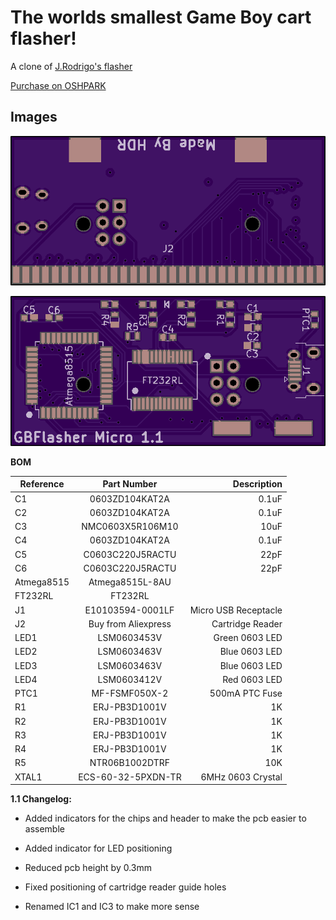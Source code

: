 # The worlds smallest Game Boy cart flasher!
A clone of [J.Rodrigo's flasher](https://www.tindie.com/products/JRodrigo/cart-flasher-for-gameboy/)

[Purchase on OSHPARK](https://oshpark.com/shared_projects/ebaDN5Ku)


## Images

![Front](front.png)


![Back](back.png)

**BOM**

| Reference        | Part Number           | Description  |
| ------------- |:-------------:| -----:|
| C1 | 0603ZD104KAT2A | 0.1uF |
| C2 | 0603ZD104KAT2A | 0.1uF |
| C3 | NMC0603X5R106M10 | 10uF |
| C4 | 0603ZD104KAT2A | 0.1uF |
| C5 | C0603C220J5RACTU | 22pF |
| C6 | C0603C220J5RACTU | 22pF |
| Atmega8515 | Atmega8515L-8AU ||
| FT232RL | FT232RL ||
| J1 | E10103594-0001LF | Micro USB Receptacle |
| J2 | Buy from Aliexpress | Cartridge Reader |
| LED1 | LSM0603453V | Green 0603 LED |
| LED2 | LSM0603463V | Blue 0603 LED |
| LED3 | LSM0603463V | Blue 0603 LED |
| LED4 | LSM0603412V | Red 0603 LED |
| PTC1 | MF-FSMF050X-2 | 500mA PTC Fuse |
| R1 | ERJ-PB3D1001V | 1K |
| R2 | ERJ-PB3D1001V | 1K |
| R3 | ERJ-PB3D1001V | 1K |
| R4 | ERJ-PB3D1001V | 1K |
| R5 | NTR06B1002DTRF | 10K |
| XTAL1 | ECS-60-32-5PXDN-TR | 6MHz 0603 Crystal |

**1.1 Changelog:**

- Added indicators for the chips and header to make the pcb easier to assemble

- Added indicator for LED positioning

- Reduced pcb height by 0.3mm

- Fixed positioning of cartridge reader guide holes

- Renamed IC1 and IC3 to make more sense
